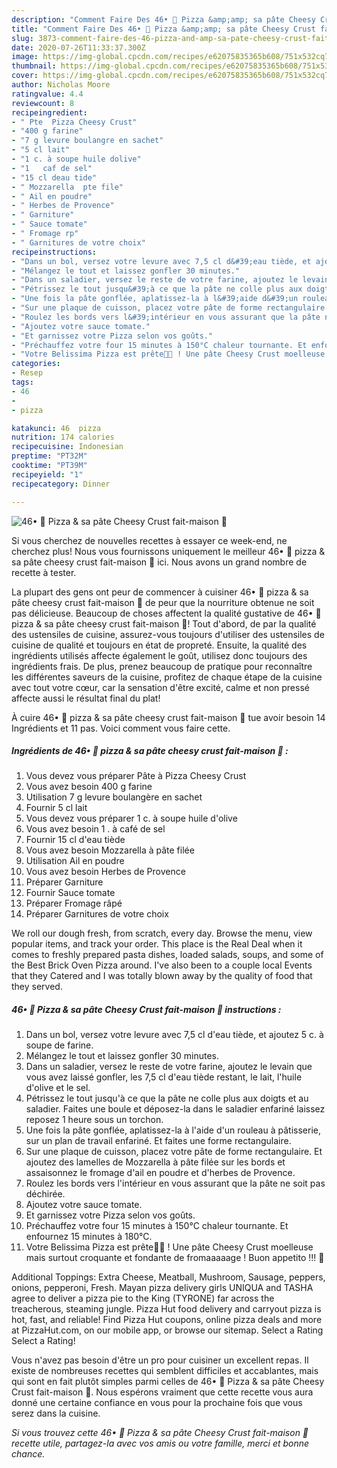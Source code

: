 ```yaml
---
description: "Comment Faire Des 46• 🍕 Pizza &amp;amp; sa pâte Cheesy Crust fait-maison 🧀"
title: "Comment Faire Des 46• 🍕 Pizza &amp;amp; sa pâte Cheesy Crust fait-maison 🧀"
slug: 3873-comment-faire-des-46-pizza-and-amp-sa-pate-cheesy-crust-fait-maison
date: 2020-07-26T11:33:37.300Z
image: https://img-global.cpcdn.com/recipes/e62075835365b608/751x532cq70/46•-🍕-pizza-sa-pate-cheesy-crust-fait-maison-🧀-photo-principale-de-la-recette.jpg
thumbnail: https://img-global.cpcdn.com/recipes/e62075835365b608/751x532cq70/46•-🍕-pizza-sa-pate-cheesy-crust-fait-maison-🧀-photo-principale-de-la-recette.jpg
cover: https://img-global.cpcdn.com/recipes/e62075835365b608/751x532cq70/46•-🍕-pizza-sa-pate-cheesy-crust-fait-maison-🧀-photo-principale-de-la-recette.jpg
author: Nicholas Moore
ratingvalue: 4.4
reviewcount: 8
recipeingredient:
- " Pte  Pizza Cheesy Crust"
- "400 g farine"
- "7 g levure boulangre en sachet"
- "5 cl lait"
- "1 c. à soupe huile dolive"
- "1   caf de sel"
- "15 cl deau tide"
- " Mozzarella  pte file"
- " Ail en poudre"
- " Herbes de Provence"
- " Garniture"
- " Sauce tomate"
- " Fromage rp"
- " Garnitures de votre choix"
recipeinstructions:
- "Dans un bol, versez votre levure avec 7,5 cl d&#39;eau tiède, et ajoutez 5 c. à soupe de farine."
- "Mélangez le tout et laissez gonfler 30 minutes."
- "Dans un saladier, versez le reste de votre farine, ajoutez le levain que vous avez laissé gonfler, les 7,5 cl d&#39;eau tiède restant, le lait, l&#39;huile d&#39;olive et le sel."
- "Pétrissez le tout jusqu&#39;à ce que la pâte ne colle plus aux doigts et au saladier. Faites une boule et déposez-la dans le saladier enfariné laissez reposez 1 heure sous un torchon."
- "Une fois la pâte gonflée, aplatissez-la à l&#39;aide d&#39;un rouleau à pâtisserie, sur un plan de travail enfariné. Et faites une forme rectangulaire."
- "Sur une plaque de cuisson, placez votre pâte de forme rectangulaire. Et ajoutez des lamelles de Mozzarella à pâte filée sur les bords et assaisonnez le fromage d&#39;ail en poudre et d&#39;herbes de Provence."
- "Roulez les bords vers l&#39;intérieur en vous assurant que la pâte ne soit pas déchirée."
- "Ajoutez votre sauce tomate."
- "Et garnissez votre Pizza selon vos goûts."
- "Préchauffez votre four 15 minutes à 150°C chaleur tournante. Et enfournez 15 minutes à 180°C."
- "Votre Belissima Pizza est prête👌🏽 ! Une pâte Cheesy Crust moelleuse mais surtout croquante et fondante de fromaaaaage ! Buon appetito !!! 🍕"
categories:
- Resep
tags:
- 46
- 
- pizza

katakunci: 46  pizza 
nutrition: 174 calories
recipecuisine: Indonesian
preptime: "PT32M"
cooktime: "PT39M"
recipeyield: "1"
recipecategory: Dinner

---
```



![46• 🍕 Pizza &amp; sa pâte Cheesy Crust fait-maison 🧀](https://img-global.cpcdn.com/recipes/e62075835365b608/751x532cq70/46•-🍕-pizza-sa-pate-cheesy-crust-fait-maison-🧀-photo-principale-de-la-recette.jpg)

Si vous cherchez de nouvelles recettes à essayer ce week-end, ne cherchez plus! Nous vous fournissons uniquement le meilleur 46• 🍕 pizza &amp; sa pâte cheesy crust fait-maison 🧀 ici. Nous avons un grand nombre de recette à tester.

La plupart des gens ont peur de commencer à cuisiner 46• 🍕 pizza &amp; sa pâte cheesy crust fait-maison 🧀 de peur que la nourriture obtenue ne soit pas délicieuse. Beaucoup de choses affectent la qualité gustative de 46• 🍕 pizza &amp; sa pâte cheesy crust fait-maison 🧀! Tout d'abord, de par la qualité des ustensiles de cuisine, assurez-vous toujours d'utiliser des ustensiles de cuisine de qualité et toujours en état de propreté. Ensuite, la qualité des ingrédients utilisés affecte également le goût, utilisez donc toujours des ingrédients frais. De plus, prenez beaucoup de pratique pour reconnaître les différentes saveurs de la cuisine, profitez de chaque étape de la cuisine avec tout votre cœur, car la sensation d'être excité, calme et non pressé affecte aussi le résultat final du plat!

<!--inarticleads1-->

À cuire 46• 🍕 pizza &amp; sa pâte cheesy crust fait-maison 🧀 tue avoir besoin 14 Ingrédients et 11 pas. Voici comment vous faire cette.

##### Ingrédients de 46• 🍕 pizza &amp; sa pâte cheesy crust fait-maison 🧀 :

1. Vous devez vous préparer  Pâte à Pizza Cheesy Crust
1. Vous avez besoin 400 g farine
1. Utilisation 7 g levure boulangère en sachet
1. Fournir 5 cl lait
1. Vous devez vous préparer 1 c. à soupe huile d&#39;olive
1. Vous avez besoin 1 . à café de sel
1. Fournir 15 cl d&#39;eau tiède
1. Vous avez besoin  Mozzarella à pâte filée
1. Utilisation  Ail en poudre
1. Vous avez besoin  Herbes de Provence
1. Préparer  Garniture
1. Fournir  Sauce tomate
1. Préparer  Fromage râpé
1. Préparer  Garnitures de votre choix


We roll our dough fresh, from scratch, every day. Browse the menu, view popular items, and track your order. This place is the Real Deal when it comes to freshly prepared pasta dishes, loaded salads, soups, and some of the Best Brick Oven Pizza around. I&#39;ve also been to a couple local Events that they Catered and I was totally blown away by the quality of food that they served. 

<!--inarticleads2-->

##### 46• 🍕 Pizza &amp; sa pâte Cheesy Crust fait-maison 🧀 instructions :

1. Dans un bol, versez votre levure avec 7,5 cl d&#39;eau tiède, et ajoutez 5 c. à soupe de farine.
1. Mélangez le tout et laissez gonfler 30 minutes.
1. Dans un saladier, versez le reste de votre farine, ajoutez le levain que vous avez laissé gonfler, les 7,5 cl d&#39;eau tiède restant, le lait, l&#39;huile d&#39;olive et le sel.
1. Pétrissez le tout jusqu&#39;à ce que la pâte ne colle plus aux doigts et au saladier. Faites une boule et déposez-la dans le saladier enfariné laissez reposez 1 heure sous un torchon.
1. Une fois la pâte gonflée, aplatissez-la à l&#39;aide d&#39;un rouleau à pâtisserie, sur un plan de travail enfariné. Et faites une forme rectangulaire.
1. Sur une plaque de cuisson, placez votre pâte de forme rectangulaire. Et ajoutez des lamelles de Mozzarella à pâte filée sur les bords et assaisonnez le fromage d&#39;ail en poudre et d&#39;herbes de Provence.
1. Roulez les bords vers l&#39;intérieur en vous assurant que la pâte ne soit pas déchirée.
1. Ajoutez votre sauce tomate.
1. Et garnissez votre Pizza selon vos goûts.
1. Préchauffez votre four 15 minutes à 150°C chaleur tournante. Et enfournez 15 minutes à 180°C.
1. Votre Belissima Pizza est prête👌🏽 ! Une pâte Cheesy Crust moelleuse mais surtout croquante et fondante de fromaaaaage ! Buon appetito !!! 🍕


Additional Toppings: Extra Cheese, Meatball, Mushroom, Sausage, peppers, onions, pepperoni, Fresh. Mayan pizza delivery girls UNIQUA and TASHA agree to deliver a pizza pie to the King (TYRONE) far across the treacherous, steaming jungle. Pizza Hut food delivery and carryout pizza is hot, fast, and reliable! Find Pizza Hut coupons, online pizza deals and more at PizzaHut.com, on our mobile app, or browse our sitemap. Select a Rating Select a Rating! 

<!--inarticleads1-->

<p>
Vous n'avez pas besoin d'être un pro pour cuisiner un excellent repas. Il existe de nombreuses recettes qui semblent difficiles et accablantes, mais qui sont en fait plutôt simples parmi celles de 46• 🍕 Pizza &amp; sa pâte Cheesy Crust fait-maison 🧀. Nous espérons vraiment que cette recette vous aura donné une certaine confiance en vous pour la prochaine fois que vous serez dans la cuisine.
</p>

<p>
<i>Si vous trouvez cette 46• 🍕 Pizza &amp; sa pâte Cheesy Crust fait-maison 🧀 recette utile, partagez-la avec vos amis ou votre famille, merci et bonne chance.</i>
</p>
